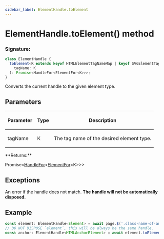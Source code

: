 ```yaml
---
sidebar_label: ElementHandle.toElement
---
```


# ElementHandle.toElement() method

### Signature:

```typescript
class ElementHandle {
  toElement<K extends keyof HTMLElementTagNameMap | keyof SVGElementTagNameMap>(
    tagName: K
  ): Promise<HandleFor<ElementFor<K>>>;
}
```

Converts the current handle to the given element type.

## Parameters

<table><thead><tr><th>

Parameter

</th><th>

Type

</th><th>

Description

</th></tr></thead>
<tbody><tr><td>

tagName

</td><td>

K

</td><td>

The tag name of the desired element type.

</td></tr>
</tbody></table>
**Returns:**

Promise&lt;[HandleFor](./puppeteer.handlefor.md)&lt;[ElementFor](./puppeteer.elementfor.md)&lt;K&gt;&gt;&gt;

## Exceptions

An error if the handle does not match. **The handle will not be automatically disposed.**

## Example

```ts
const element: ElementHandle<Element> = await page.$('.class-name-of-anchor');
// DO NOT DISPOSE `element`, this will be always be the same handle.
const anchor: ElementHandle<HTMLAnchorElement> = await element.toElement('a');
```
